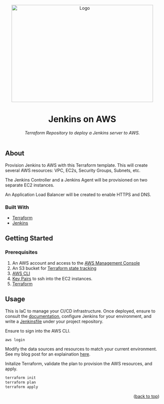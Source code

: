 <div id="top"></div>

<!-- HEADER -->
<br />
<div align="center">
    <img src="https://external-content.duckduckgo.com/iu/?u=https%3A%2F%2Fdwglogo.com%2Fwp-content%2Fuploads%2F2017%2F11%2F1500px_Jenkins_logo.png&f=1&nofb=1&ipt=c213b644c5ebf3cb5c157f4e4d5105db003998715aa9f3d35d1b8125f1b4fce7&ipo=images" alt="Logo" width="462" height="318">

  <h1 align="center">Jenkins on AWS</h1>

  <p align="center">
    <i>Terraform Repository to deploy a Jenkins server to AWS.</i>  
    <br />
    <br />
  </p>
</div>

<!-- ABOUT -->
## About

Provision Jenkins to AWS with this Terraform template. This will create several AWS resources: VPC, EC2s, Security Groups, Subnets, etc. 

The Jenkins Controller and a Jenkins Agent will be provisioned on two separate EC2 instances. 

An Application Load Balancer will be created to enable HTTPS and DNS.

### Built With

* [Terraform](https://www.terraform.io/)
* [Jenkins](https://www.jenkins.io/)

<!-- GETTING STARTED -->
## Getting Started

### Prerequisites

1. An AWS account and access to the [AWS Management Console](https://aws.amazon.com/console/)
2. An S3 bucket for  [Terraform state tracking](https://developer.hashicorp.com/terraform/language/state)
3. [AWS CLI](https://aws.amazon.com/cli/)
4. [Key Pairs](https://docs.aws.amazon.com/AWSEC2/latest/UserGuide/ec2-key-pairs.html) to ssh into the EC2 instances.
5. [Terraform](https://developer.hashicorp.com/terraform/tutorials/aws-get-started/install-cli)

<!-- USAGE EXAMPLES -->
## Usage

This is IaC to manage your CI/CD infrastructure. Once deployed, ensure to consult the [documentation](https://www.jenkins.io/doc/book/), configure Jenkins for your environment, and write a [Jenkinsfile](https://www.jenkins.io/doc/book/pipeline/jenkinsfile/) under your project repository.

Ensure to sign into the AWS CLI.

```bash
aws login
```

Modify the data sources and resources to match your current environment. See my blog post for an explaination [here](https://codingwithcarl.com/posts/2023-10-13-jenkins/).

Initalize Terraform, validate the plan to provision the AWS resources, and apply.

```bash
terraform init
terraform plan
terraform apply
```
<p align="right">(<a href="#top">back to top</a>)</p>
